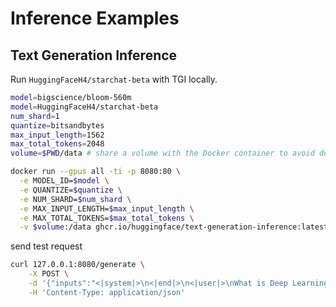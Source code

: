 # Inference Examples 

## Text Generation Inference 

Run `HuggingFaceH4/starchat-beta` with TGI locally. 

```bash
model=bigscience/bloom-560m
model=HuggingFaceH4/starchat-beta
num_shard=1
quantize=bitsandbytes
max_input_length=1562
max_total_tokens=2048
volume=$PWD/data # share a volume with the Docker container to avoid downloading weights every run

docker run --gpus all -ti -p 8080:80 \
  -e MODEL_ID=$model \
  -e QUANTIZE=$quantize \
  -e NUM_SHARD=$num_shard \
  -e MAX_INPUT_LENGTH=$max_input_length \
  -e MAX_TOTAL_TOKENS=$max_total_tokens \
  -v $volume:/data ghcr.io/huggingface/text-generation-inference:latest
```

send test request 

```bash
curl 127.0.0.1:8080/generate \
    -X POST \
    -d '{"inputs":"<|system|>\n<|end|>\n<|user|>\nWhat is Deep Learning?<|end|>\n<|assistant|>","parameters":{"temperature":0.2, "top_p": 0.95, "stop" : ["<|end|>"]}}' \
    -H 'Content-Type: application/json'
```